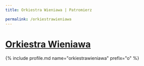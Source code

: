 ```yaml
---
title: Orkiestra Wieniawa | Patromierz

permalink: /orkiestrawieniawa
---
```


# [Orkiestra Wieniawa](https://patronite.pl/orkiestrawieniawa)

{% include profile.md name="orkiestrawieniawa" prefix="o" %}
